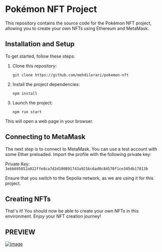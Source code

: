 # Pokémon NFT Project

This repository contains the source code for the Pokémon NFT project, allowing you to create your own NFTs using Ethereum and MetaMask.

## Installation and Setup

To get started, follow these steps:

1. Clone this repository:
   ```
   git clone https://github.com/mehdilerari/pokemon-nft
   ```

2. Install the project dependencies:
   ```
   npm install
   ```

3. Launch the project:
   ```
   npm run start
   ```

This will open a web page in your browser.

## Connecting to MetaMask

The next step is to connect to MetaMask. You can use a test account with some Ether preloaded. Import the profile with the following private key:

Private Key: `3ebb695852a022ffe8ca7d2d100891743a9216c6ad0c84570f1ce345db17813b`

Ensure that you switch to the Sepolia network, as we are using it for this project.

## Creating NFTs

That's it! You should now be able to create your own NFTs in this environment. Enjoy your NFT creation journey!

## PREVIEW
<a href="https://ibb.co/YymBVf9"><img src="https://i.ibb.co/RBfTJQn/image.png" alt="image" border="0"></a>
